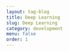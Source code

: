 ```yaml
---
layout: tag-blog
title: Deep Learning
slug: Deep Learning
category: development
menu: false
order: 1
---
```

